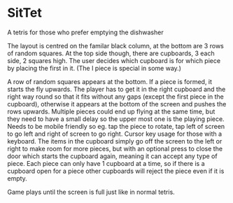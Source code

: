 # SitTet
A tetris for those who prefer emptying the dishwasher

The layout is centred on the familar black column, at the bottom are 3 rows of random squares.
At the top side though, there are cupboards, 3 each side, 2 squares high. The user decides which cupboard is for which piece by placing the first in it. (The I piece is special in some way.)

A row of random squares appears at the bottom. If a piece is formed, it starts the fly upwards. The player has to get it in the right cupboard and the right way round so that it fits without any gaps (except the first piece in the cupboard), otherwise it appears at the bottom of the screen and pushes the rows upwards.
Multiple pieces could end up flying at the same time, but they need to have a small delay so the upper most one is the playing piece.
Needs to be mobile friendly so eg. tap the piece to rotate, tap left of screen to go left and right of screen to go right.
Cursor key usage for those with a keyboard.
The items in the cupboard simply go off the screen to the left or right to make room for more pieces, but with an optional press to close the door which starts the cupboard again, meaning it can accept any type of piece.
Each piece can only have 1 cupboard at a time, so if there is a cupboard open for a piece other cupboards will reject the piece even if it is empty.

Game plays until the screen is full just like in normal tetris.
